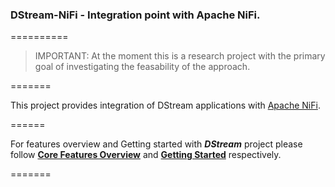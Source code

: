 ### DStream-NiFi - Integration point with Apache NiFi.
==========
> IMPORTANT: At the moment this is a research project with the primary goal of investigating the feasability of the approach.

=======

This project provides integration of DStream applications with [Apache NiFi](https://github.com/apache/nifi).

======

For features overview and Getting started with _**DStream**_ project please follow [**Core Features Overview**](https://github.com/hortonworks/dstream/wiki/Core-Features-Overview) and [**Getting Started**](https://github.com/hortonworks/dstream/wiki) respectively.


=======
